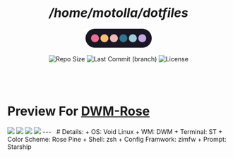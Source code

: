 <h1 align="center"><i>/home/motolla/dotfiles</i></h1>

<p align="center">
    <img alt="Rose Pine png" src="https://github.com/rose-pine/rose-pine-theme/blob/main/assets/palette.png" width="150">
</p>
<p align="center">
  <img alt="Repo Size" src="https://custom-icon-badges.demolab.com/github/repo-size/motolla/dotfiles?style=for-the-badge&logo=file-zip&color=c4a7e7&logoColor=e0def4&labelColor=191724" />
  <img alt="Last Commit (branch)" src="https://custom-icon-badges.demolab.com/github/last-commit/motolla/dotfiles?style=for-the-badge&logo=history&color=ebbcba&logoColor=e0def4&labelColor=191724" />
  <img alt="License" src="https://custom-icon-badges.demolab.com/github/license/motolla/dotfiles?style=for-the-badge&logo=law&color=eb6f92&logoColor=e0def4&labelColor=181724" />
</p>

&nbsp;
---
# Preview For [DWM-Rose](https://github.com/motolla/dwm-rose)
<img src="https://github.com/motolla/dwm-rose/blob/main/assets/dwm-preview1.png">
<img src="https://github.com/motolla/dwm-rose/blob/main/assets/dwm-preview2.png">
<img src="https://github.com/motolla/dwm-rose/blob/main/assets/dwm-preview3.png">
<img src="https://github.com/motolla/dwm-rose/blob/main/assets/dwm-preview4.png">
---
&nbsp;
# Details:
+ OS: Void Linux
+ WM: DWM
+ Terminal: ST
+ Color Scheme: Rose Pine
+ Shell: zsh
+ Config Framwork: zimfw
+ Prompt: Starship
